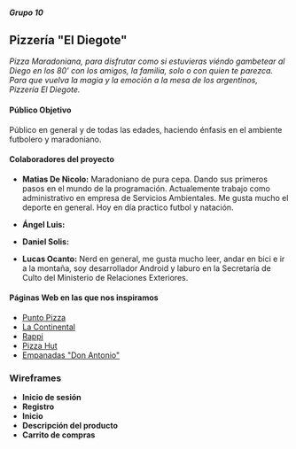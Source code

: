 #####  Grupo 10 
## Pizzería "El Diegote"

*Pizza Maradoniana, para disfrutar como si estuvieras viéndo gambetear al Diego en los 80' con los amigos, la familia, solo o con quien te parezca. Para que vuelva la magia y la emoción a la mesa de los argentinos, Pizzería El Diegote.*

#### Público Objetivo

Público en general y de todas las edades, haciendo énfasis en el ambiente futbolero y maradoniano.

#### Colaboradores del proyecto 

* **Matias De Nicolo:** Maradoniano de pura cepa. Dando sus primeros pasos en el mundo de la programación. Actualemente trabajo como administrativo en empresa de Servicios Ambientales. Me gusta mucho el deporte en general. Hoy en día practico futbol y natación.  

* **Ángel Luis:**

* **Daniel Solis:**

* **Lucas Ocanto:** Nerd en general, me gusta mucho leer, andar en bici e ir a la montaña, soy desarrollador Android y laburo en la Secretaría de Culto del Ministerio de Relaciones Exteriores.

#### Páginas Web en las que nos inspiramos 

* [Punto Pizza](https://www.puntopizza.com.ar/)
* [La Continental](https://www.lacontinental.com/)
* [Rappi](https://www.rappi.com.ar/)
* [Pizza Hut](https://www.pizzahut.es/)
* [Empanadas "Don Antonio"](https://www.empanadasdonantonio.com/)


### Wireframes 

* **Inicio de sesión**
* **Registro**
* **Inicio**
* **Descripción del producto**
* **Carrito de compras**
 